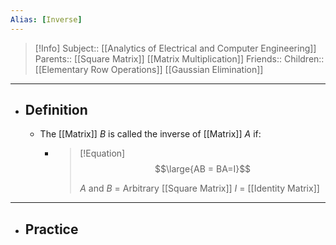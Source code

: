 ```yaml
---
Alias: [Inverse]
---
```

> [!Info]
> Subject:: [[Analytics of Electrical and Computer Engineering]]
> Parents:: [[Square Matrix]] [[Matrix Multiplication]]
> Friends:: 
> Children:: [[Elementary Row Operations]] [[Gaussian Elimination]]
---
- ## Definition
	- The [[Matrix]] $B$ is called the inverse of [[Matrix]] $A$ if:
		- > [!Equation]
		  > $$\large{AB = BA=I}$$
		  > 
		  > $A$ and $B$ = Arbitrary [[Square Matrix]]
		  > $I$ = [[Identity Matrix]]
---
- ## Practice